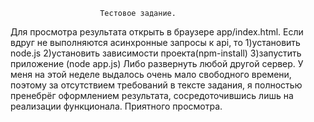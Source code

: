                         Тестовое задание.
Для просмотра результата открыть в браузере app/index.html. Если вдруг не выполняются асинхронные запросы к api, то
 1)установить node.js
 2)установить зависимости проекта(npm-install)
 3)запустить приложение (node app.js)
Либо развернуть любой другой сервер.
У меня на этой неделе выдалось очень мало свободного времени, поэтому за отсутствием требований в тексте задания, я полностью пренебрёг оформлением результата, сосредоточившись лишь на реализации функционала. Приятного просмотра.